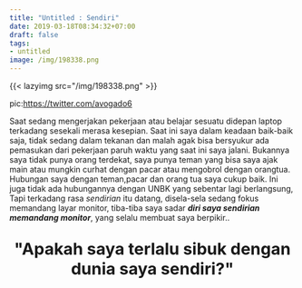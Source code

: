 ```yaml
---
title: "Untitled : Sendiri"
date: 2019-03-18T08:34:32+07:00
draft: false
tags:
- untitled
image: /img/198338.png
---
```

{{< lazyimg src="/img/198338.png" >}}

pic:https://twitter.com/avogado6

Saat sedang mengerjakan pekerjaan atau belajar sesuatu didepan laptop terkadang sesekali merasa kesepian. Saat ini saya dalam keadaan baik-baik saja, tidak sedang dalam tekanan dan malah agak bisa bersyukur ada pemasukan dari pekerjaan paruh waktu yang saat ini saya jalani. Bukannya saya tidak punya orang terdekat, saya punya teman yang bisa saya ajak main atau mungkin curhat dengan pacar atau mengobrol dengan orangtua. Hubungan saya dengan teman,pacar dan orang tua saya cukup baik. Ini juga tidak ada hubungannya dengan UNBK yang sebentar lagi berlangsung, Tapi terkadang rasa _sendirian_ itu datang, disela-sela sedang fokus memandang layar monitor, tiba-tiba saya sadar _**diri saya sendirian memandang monitor**_, yang selalu membuat saya berpikir..
<p style="font-size:1.8rem;text-align:center;font-weight:bolder;">"Apakah saya terlalu sibuk dengan dunia saya sendiri?"</p>